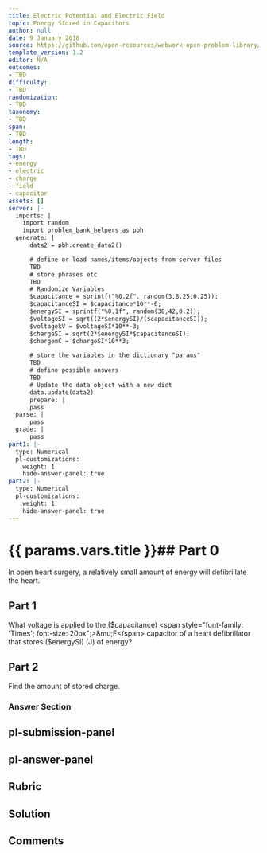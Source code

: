 ```yaml
---
title: Electric Potential and Electric Field
topic: Energy Stored in Capacitors
author: null
date: 9 January 2018
source: https://github.com/open-resources/webwork-open-problem-library/tree/master/Contrib/BrockPhysics/College_Physics_Urone/19.Electric_Potential_and_Electric_Field/19-07.Energy_Stored_in_Capacitors/NU_U17_19_07_002.pg
template_version: 1.2
editor: N/A
outcomes:
- TBD
difficulty:
- TBD
randomization:
- TBD
taxonomy:
- TBD
span:
- TBD
length:
- TBD
tags:
- energy
- electric
- charge
- field
- capacitor
assets: []
server: |-
  imports: |
    import random
    import problem_bank_helpers as pbh
  generate: |
      data2 = pbh.create_data2()

      # define or load names/items/objects from server files
      TBD
      # store phrases etc
      TBD
      # Randomize Variables
      $capacitance = sprintf("%0.2f", random(3,8.25,0.25));
      $capacitanceSI = $capacitance*10**-6;
      $energySI = sprintf("%0.1f", random(38,42,0.2));
      $voltageSI = sqrt((2*$energySI)/($capacitanceSI));
      $voltagekV = $voltageSI*10**-3;
      $chargeSI = sqrt(2*$energySI*$capacitanceSI);
      $chargemC = $chargeSI*10**3;

      # store the variables in the dictionary "params"
      TBD
      # define possible answers
      TBD
      # Update the data object with a new dict
      data.update(data2)
      prepare: |
      pass
  parse: |
      pass
  grade: |
      pass
part1: |-
  type: Numerical
  pl-customizations:
    weight: 1
    hide-answer-panel: true
part2: |-
  type: Numerical
  pl-customizations:
    weight: 1
    hide-answer-panel: true
---
```


# {{ params.vars.title }}## Part 0 
In open heart surgery, a relatively small amount of energy will defibrillate the heart. 
## Part 1 
What voltage is applied to the ($capacitance) <span style="font-family: 'Times'; font-size: 20px";>&mu;F</span> capacitor of a heart defibrillator that stores ($energySI) (J) of energy? 
## Part 2 
Find the amount of stored charge. 


### Answer Section 


## pl-submission-panel 


## pl-answer-panel 


## Rubric 


## Solution 


## Comments 



